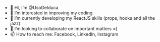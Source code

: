 - 👋 Hi, I’m @UsoDelduca
- 👀 I’m interested in improving my coding
- 🌱 I’m currently developing my ReactJS skills (props, hooks and all the jazz)
- 💞️ I’m looking to collaborate on important matters =)
- 📫 How to reach me: Facebook, LinkedIn, Instagram

<!---
UsoDelduca/UsoDelduca is a ✨ special ✨ repository because its `README.md` (this file) appears on your GitHub profile.
You can click the Preview link to take a look at your changes.
--->
